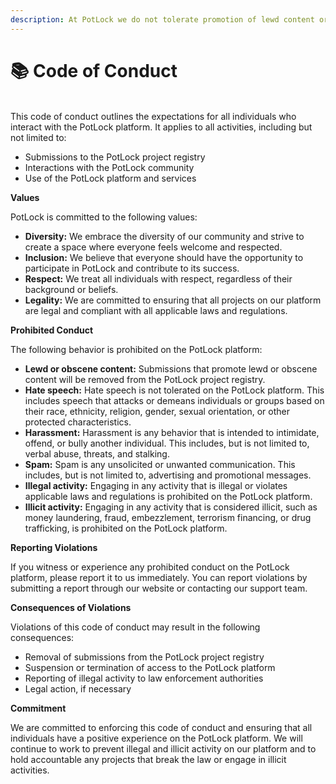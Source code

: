 ```yaml
---
description: At PotLock we do not tolerate promotion of lewd content or illicit acitivity
---
```


# 📚 Code of Conduct

\
This code of conduct outlines the expectations for all individuals who interact with the PotLock platform. It applies to all activities, including but not limited to:

* Submissions to the PotLock project registry
* Interactions with the PotLock community
* Use of the PotLock platform and services

**Values**

PotLock is committed to the following values:

* **Diversity:** We embrace the diversity of our community and strive to create a space where everyone feels welcome and respected.
* **Inclusion:** We believe that everyone should have the opportunity to participate in PotLock and contribute to its success.
* **Respect:** We treat all individuals with respect, regardless of their background or beliefs.
* **Legality:** We are committed to ensuring that all projects on our platform are legal and compliant with all applicable laws and regulations.

**Prohibited Conduct**

The following behavior is prohibited on the PotLock platform:

* **Lewd or obscene content:** Submissions that promote lewd or obscene content will be removed from the PotLock project registry.
* **Hate speech:** Hate speech is not tolerated on the PotLock platform. This includes speech that attacks or demeans individuals or groups based on their race, ethnicity, religion, gender, sexual orientation, or other protected characteristics.
* **Harassment:** Harassment is any behavior that is intended to intimidate, offend, or bully another individual. This includes, but is not limited to, verbal abuse, threats, and stalking.
* **Spam:** Spam is any unsolicited or unwanted communication. This includes, but is not limited to, advertising and promotional messages.
* **Illegal activity:** Engaging in any activity that is illegal or violates applicable laws and regulations is prohibited on the PotLock platform.
* **Illicit activity:** Engaging in any activity that is considered illicit, such as money laundering, fraud, embezzlement, terrorism financing, or drug trafficking, is prohibited on the PotLock platform.

**Reporting Violations**

If you witness or experience any prohibited conduct on the PotLock platform, please report it to us immediately. You can report violations by submitting a report through our website or contacting our support team.

**Consequences of Violations**

Violations of this code of conduct may result in the following consequences:

* Removal of submissions from the PotLock project registry
* Suspension or termination of access to the PotLock platform
* Reporting of illegal activity to law enforcement authorities
* Legal action, if necessary

**Commitment**

We are committed to enforcing this code of conduct and ensuring that all individuals have a positive experience on the PotLock platform. We will continue to work to prevent illegal and illicit activity on our platform and to hold accountable any projects that break the law or engage in illicit activities.
